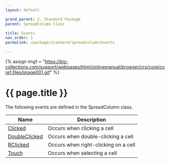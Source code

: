 ```yaml
---
layout: default

grand_parent: 2. Standard Package
parent: SpreadColumn Class

title: Events
nav_order: 3
permalink: /package/standard/spreadcolumn/events

---
```

{% assign img1 = "https://biz-collections.com/support/webpages/html/onlinemanual/browser/crs/core/core1.files/image001.gif" %}


# {{ page.title }}

The following events are defined in the SpreadColumn class.

|Name       |  Description |
|----------	|--------------|
|[Clicked](/package/standard/spreadcolumn/events/clicked) |Occurs when clicking a cell |
|[DoubleClicked](/package/standard/spreadcolumn/events/doubleclicked) |Occurs when double-clicking a cell |
|[RClicked](/package/standard/spreadcolumn/events/rclicked) |Occurs when right-clicking on a cell |
|[Touch](/package/standard/spreadcolumn/events/touch) |Occurs when selecting a cell|